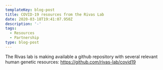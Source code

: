 ```yaml
---
templateKey: blog-post
title: COVID-19 resources from the Rivas Lab
date: 2020-03-18T19:41:07.950Z
description: '-'
tags:
  - Resources
  - Partnership
type: blog-post
---
```

The Rivas lab is making available a github repository with  several relevant human genetic resources: https://github.com/rivas-lab/covid19
